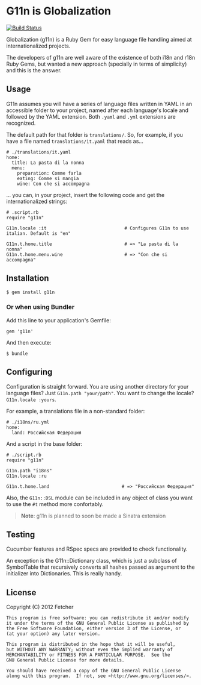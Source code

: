 # G11n is Globalization
[![Build Status](https://secure.travis-ci.org/Fetcher/g11n.png)](http://travis-ci.org/Fetcher/g11n)

Globalization (g11n) is a Ruby Gem for easy language file handling aimed at internationalized projects.

The developers of g11n are well aware of the existence of both i18n and r18n Ruby Gems, but wanted a new approach (specially in terms of simplicity) and this is the answer.

## Usage

G11n assumes you will have a series of language files written in YAML in an accessible folder to your project, named after each language's locale and followed by the YAML extension. Both `.yaml` and `.yml` extensions are recognized.

The default path for that folder is `translations/`. So, for example, if you have a file named `translations/it.yaml` that reads as...

    # ./translations/it.yaml
    home:
      title: La pasta di la nonna
      menu:
        preparation: Comme farla
        eating: Comme si mangia
        wine: Con che si accompagna

... you can, in your project, insert the following code and get the internationalized strings:

    # .script.rb
    require "g11n"
    
    G11n.locale :it                             # Configures G11n to use italian. Default is "en"
    
    G11n.t.home.title                           # => "La pasta di la nonna"
    G11n.t.home.menu.wine                       # => "Con che si accompagna"
    
## Installation

    $ gem install g11n

### Or when using Bundler

Add this line to your application's Gemfile:

    gem 'g11n'

And then execute:

    $ bundle

## Configuring

Configuration is straight forward. You are using another directory for your language files? Just `G11n.path "your/path"`. You want to change the locale? `G11n.locale :yours`.

For example, a translations file in a non-standard folder:

    # ./i18ns/ru.yml
    home:
      land: Российская Федерация

And a script in the base folder:

    # ./script.rb
    require "g11n"
    
    G11n.path "i18ns"
    G11n.locale :ru
    
    G11n.t.home.land                           # => "Российская Федерация"

Also, the `G11n::DSL` module can be included in any object of class you want to use the `#t` method more confortably.

> **Note**: g11n is planned to soon be made a Sinatra extension

## Testing

Cucumber features and RSpec specs are provided to check functionality.

An exception is the G11n::Dictionary class, which is just a subclass of SymbolTable that recursively converts all hashes passed as argument to the initializer into Dictionaries. This is really handy.

## License

Copyright (C) 2012 Fetcher

    This program is free software: you can redistribute it and/or modify
    it under the terms of the GNU General Public License as published by
    the Free Software Foundation, either version 3 of the License, or
    (at your option) any later version.

    This program is distributed in the hope that it will be useful,
    but WITHOUT ANY WARRANTY; without even the implied warranty of
    MERCHANTABILITY or FITNESS FOR A PARTICULAR PURPOSE.  See the
    GNU General Public License for more details.

    You should have received a copy of the GNU General Public License
    along with this program.  If not, see <http://www.gnu.org/licenses/>.
